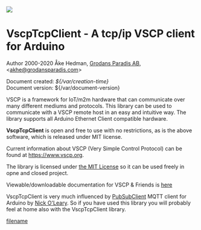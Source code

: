 # ![](/assets/logo_100.png)

# VscpTcpClient - A tcp/ip VSCP client for Arduino

Author 2000-2020 Åke Hedman, [Grodans Paradis AB](http://www.grodansparadis.com), &lt;[akhe@grodansparadis.com](mailto:akhe@grodansparadis.com)&gt;

Document created: *${/var/creation-time}*  
Document version: ${/var/document-version} 


VSCP is a framework for IoT/m2m hardware that can communicate over many different mediums and protocols. This library can be used to communicate with a VSCP remote host in an easy and intuitive way. The library supports all Arduino Ethernet Client compatible hardware.

**VscpTcpClient** is open and free to use with no restrictions, as is the above software, which is released under MIT license.

Current information about VSCP (Very Simple Control Protocol) can be found at https://www.vscp.org.

The library is licensed under [the  MIT License](https://opensource.org/licenses/MIT) so it can be used freely in opne and closed project.

Viewable/downloadable documentation for VSCP & Friends is [here](https://docs.vscp.org)

VscpTcpClient is very much influenced by [PubSubClient](https://github.com/knolleary/pubsubclient) MQTT client for Arduino by [Nick O'Leary](https://github.com/knolleary). So if you have used this library you will probably feel at home also with the VscpTcpClient library.

[filename](./bottom_copyright.md ':include')
